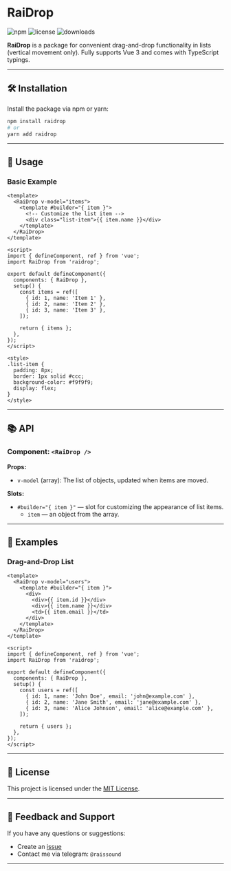 # RaiDrop

![npm](https://img.shields.io/npm/v/raidrop?color=brightgreen) ![license](https://img.shields.io/npm/l/raidrop) ![downloads](https://img.shields.io/npm/dt/raidrop)

**RaiDrop** is a package for convenient drag-and-drop functionality in lists (vertical movement only). Fully supports Vue 3 and comes with TypeScript typings.

---

## 🛠 Installation

Install the package via npm or yarn:

```bash
npm install raidrop
# or
yarn add raidrop
```

---

## 🚀 Usage

### Basic Example

```vue
<template>
  <RaiDrop v-model="items">
    <template #builder="{ item }">
      <!-- Customize the list item -->
      <div class="list-item">{{ item.name }}</div>
    </template>
  </RaiDrop>
</template>

<script>
import { defineComponent, ref } from 'vue';
import RaiDrop from 'raidrop';

export default defineComponent({
  components: { RaiDrop },
  setup() {
    const items = ref([
      { id: 1, name: 'Item 1' },
      { id: 2, name: 'Item 2' },
      { id: 3, name: 'Item 3' },
    ]);

    return { items };
  },
});
</script>

<style>
.list-item {
  padding: 8px;
  border: 1px solid #ccc;
  background-color: #f9f9f9;
  display: flex;
}
</style>
```

---

## 📚 API

### Component: `<RaiDrop />`

**Props:**
- `v-model` (array): The list of objects, updated when items are moved.

**Slots:**
- `#builder="{ item }"` — slot for customizing the appearance of list items.
  - `item` — an object from the array.

---

## 🌟 Examples

### Drag-and-Drop List
```vue
<template>
  <RaiDrop v-model="users">
    <template #builder="{ item }">
      <div>
        <div>{{ item.id }}</div>
        <div>{{ item.name }}</div>
        <td>{{ item.email }}</td>
      </div>
    </template>
  </RaiDrop>
</template>

<script>
import { defineComponent, ref } from 'vue';
import RaiDrop from 'raidrop';

export default defineComponent({
  components: { RaiDrop },
  setup() {
    const users = ref([
      { id: 1, name: 'John Doe', email: 'john@example.com' },
      { id: 2, name: 'Jane Smith', email: 'jane@example.com' },
      { id: 3, name: 'Alice Johnson', email: 'alice@example.com' },
    ]);

    return { users };
  },
});
</script>
```

---

## 📝 License

This project is licensed under the [MIT License](./LICENSE).

---

## 💬 Feedback and Support

If you have any questions or suggestions:
- Create an [issue](https://github.com/RaisZzz/raidrop/issues)
- Contact me via telegram: `@raissound`

---
